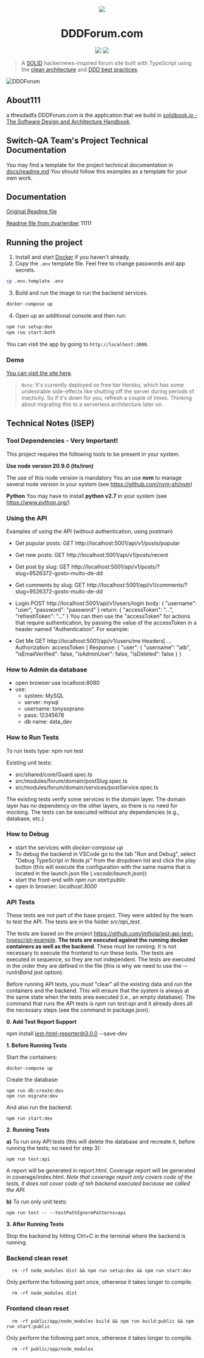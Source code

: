 <p align="center">
 <img src="https://user-images.githubusercontent.com/6892666/67032637-fc237200-f0e1-11e9-8a46-f5d655e71962.png"/>
</p>
<h1 align="center">DDDForum.com</h1>

<p align="center">
 <a href="https://circleci.com/gh/stemmlerjs/ddd-forum"><img src="https://circleci.com/gh/circleci/circleci-docs.svg?style=svg"></a>
 <a href="#contributors"><img src="https://img.shields.io/badge/all_contributors-2-orange.svg?style=flat-square"></a>
</p>

> A [SOLID](https://khalilstemmler.com/articles/solid-principles/solid-typescript/) hackernews-inspired forum site built
> with TypeScript using
> the [clean architecture](https://khalilstemmler.com/articles/software-design-architecture/organizing-app-logic/)
> and [DDD best practices](https://khalilstemmler.com/articles/domain-driven-design-intro/).

![DDDForum](https://user-images.githubusercontent.com/6892666/67032446-9931db00-f0e1-11e9-894d-7bccd240c851.png)

## About111
a tfresdadfa
DDDForum.com is the application that we build
in [solidbook.io - The Software Design and Architecture Handbook](https://solidbook.io).

## Switch-QA Team's Project Technical Documentation

You may find a template for the project technical documentation in [docs/readme.md](docs/readme.md)
You should follow this examples as a template for your own work.

## Documentation

[Original Readme file](README-original.md)

[Readme file from dyarleniber](README-dyarleniber.md)
11111
## Running the project

1. Install and start [Docker](https://docs.docker.com/compose/gettingstarted/) if you haven't already.
2. Copy the `.env` template file. Feel free to change passwords and app secrets.

```bash
cp .env.template .env
```

3. Build and run the image to run the backend services.

```bash
docker-compose up
```

4. Open up an additional console and then run:

```bash
npm run setup:dev
npm run start:both
```

You can visit the app by going to `http://localhost:3000`.

### Demo

[You can visit the site here](https://dddforum.com).

> `Note`: It's currently deployed on free tier Heroku, which has some undesirable side-effects like shutting off the
> server during periods of inactivity. So if it's down for you, refresh a couple of times. Thinking about migrating this
> to a serverless architecture later on.

## Technical Notes (ISEP)

### Tool Dependencies - Very Important!

This project requires the following tools to be present in your system.

**Use node version 20.9.0 (lts/iron)**

The use of this node version is mandatory
You an use **nvm** to manage several node version in your system (see https://github.com/nvm-sh/nvm)

**Python**
You may have to install **python v2.7** in your system (see https://www.python.org/)

### Using the API

Examples of using the API (without authentication, using postman)

- Get popular posts:
  GET http://localhost:5001/api/v1/posts/popular

- Get new posts:
  GET http://localhost:5001/api/v1/posts/recent

- Get post by slug:
  GET http://localhost:5001/api/v1/posts/?slug=9526372-gosto-muito-de-dd

- Get comments by slug:
  GET http://localhost:5001/api/v1/comments/?slug=9526372-gosto-muito-de-dd

- Login
  POST http://localhost:5001/api/v1/users/login
  body:
  {
  "username": "user",
  "password": "password"
  }
  return:
  {
  "accessToken": "...",
  "refreshToken": "..."
  }
  You can then use the "accessToken" for actions that require authentication, by passing the value of the accessToken in
  a header named "Authentication". For example:
- Get Me
  GET http://localhost:5001/api/v1/users/me
  Headers[
  ...
  Authorization: accessToken
  ]
  Response:
  {
  "user": {
  "username": "atb",
  "isEmailVerified": false,
  "isAdminUser": false,
  "isDeleted": false
  }
  }

### How to Admin da database

- open browser use localhost:8080
- use:
    - system: MySQL
    - server: mysql
    - username: tonysoprano
    - pass: 12345678
    - db name: data_dev

### How to Run Tests

To run tests type: npm run test

Existing unit tests:

- src/shared/core/Guard.spec.ts
- src/modules/forum/domain/postSlug.spec.ts
- src/modules/forum/domain/services/postService.spec.ts

The existing tests verify some services in the domain layer. The domain layer has no dependency on the other layers, so
there is no need for mocking. The tests can be executed without any dependencies (e.g., database, etc.)

### How to Debug

- start the services with *docker-compose up*
- To debug the backend in VSCode go to the tab "Run and Debug", select "Debug TypeScript in Node.js" from the dropdown
  list and click the play button (this will execute the configuration with the same nsame that is located in the
  launch.json file (*.vscode/launch.json*))
- start the front-end with *npm run start:public*
- open in browser: *localhost:3000*

### API Tests

These tests are not part of the base project. They were added by the team to test the API. The tests are in the folder
*src/api_test*.

The tests are based on the project https://github.com/jmfiola/jest-api-test-typescript-example. **The tests are executed
against the running docker containers as well as the backend**. These must be running. It is not necessary to execute
the frontend to run these tests. The tests are executed in sequence, so they are not independent. The tests are executed
in the order they are defined in the file (this is why we need to use the *--runInBand* jest option).

Before running API tests, you must "clear" all the existing data and run the containers and the backend. This will
ensure that the system is always at the same state when the tests area executed (i.e., an empty database). The command
that runs the API tests is *npm run test:api* and it already does all the necessary steps (see the command in
package.json).

**0. Add Test Report Support**

npm install jest-html-reporter@3.0.0 --save-dev

**1. Before Running Tests**

Start the containers:

    docker-compose up

Create the database:

    npm run db:create:dev
    npm run migrate:dev 

And also run the backend:

    npm run start:dev

**2. Running Tests**

**a)** To run only API tests (this will delete the database and recreate it, before running the tests; no need for step
3):

    npm run test:api

A report will be generated in report.html. Coverage report will be generated in coverage/index.html. *Note that coverage
report only covers code of the tests, it does not cover code of teh backend executed because we called the API.*

**b)** To run only unit tests:

    npm run test -- --testPathIgnorePatterns=api

**3. After Running Tests**

Stop the backend by hitting Ctrl+C in the terminal where the backend is running.

### Backend clean reset

```shell
  rm -rf node_modules dist && npm run setup:dev && npm run start:dev
```

Only perform the following part once, otherwise it takes longer to compile.

```shell
  rm -rf node_modules dist
```

### Frontend clean reset

```shell
  rm -rf public/app/node_modules build && npm run build:public && npm run start:public
```

Only perform the following part once, otherwise it takes longer to compile.

```shell
  rm -rf public/app/node_modules 
```
